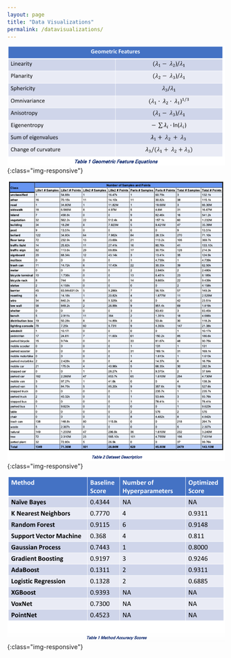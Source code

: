 ```yaml
---
layout: page
title: "Data Visualizations"
permalink: /datavisualizations/
---
```



![Geometric Features](/images/GeometricFeatures.png){:class="img-responsive"}

![Dataset Description](/images/DatasetDescription.png){:class="img-responsive"}

![Method Accuracy Scores](/images/MethodAccuracyScores.png){:class="img-responsive"}